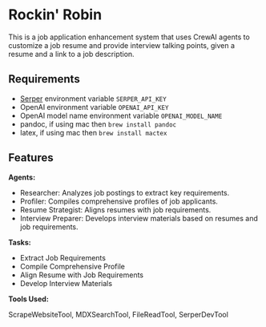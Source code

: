 # Rockin' Robin

This is a job application enhancement system that uses CrewAI agents to customize
a job resume and provide interview talking points, given a resume and a link to
a job description.

## Requirements

- [Serper](https://serper.dev/) environment variable `SERPER_API_KEY`
- OpenAI environment variable `OPENAI_API_KEY`
- OpenAI model name environment variable `OPENAI_MODEL_NAME`
- pandoc, if using mac then `brew install pandoc`
- latex, if using mac then `brew install mactex`

## Features

**Agents:**

- Researcher: Analyzes job postings to extract key requirements.
- Profiler: Compiles comprehensive profiles of job applicants.
- Resume Strategist: Aligns resumes with job requirements.
- Interview Preparer: Develops interview materials based on resumes and job requirements.
  
**Tasks:**

- Extract Job Requirements
- Compile Comprehensive Profile
- Align Resume with Job Requirements
- Develop Interview Materials

**Tools Used:**

ScrapeWebsiteTool, MDXSearchTool, FileReadTool, SerperDevTool
